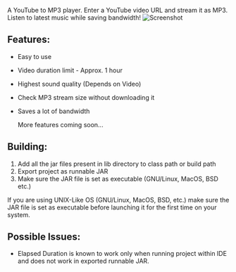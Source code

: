 A YouTube to MP3 player. Enter a YouTube video URL and stream it as MP3. Listen to latest music while saving bandwidth!
![Screenshot](https://raw.githubusercontent.com/kvsjxd/YouMusix/gh-pages/images/Screenshot.png)

## Features:

* Easy to use
* Video duration limit - Approx. 1 hour
* Highest sound quality (Depends on Video)
* Check MP3 stream size without downloading it
* Saves a lot of bandwidth

  More features coming soon...

## Building:

1. Add all the jar files present in lib directory to class path or build path
2. Export project as runnable JAR
3. Make sure the JAR file is set as executable (GNU/Linux, MacOS, BSD etc.)

If you are using UNIX-Like OS (GNU/Linux, MacOS, BSD, etc.) make sure the JAR file is set as executable before launching it for the first time on your system.

## Possible Issues:

* Elapsed Duration is known to work only when running project within IDE and does not work in exported runnable JAR.
